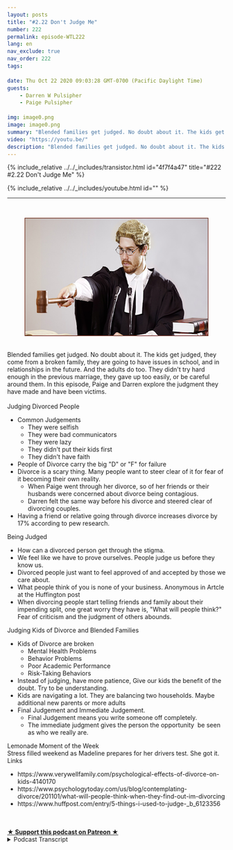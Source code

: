 ```yaml
---
layout: posts
title: "#2.22 Don't Judge Me"
number: 222
permalink: episode-WTL222
lang: en
nav_exclude: true
nav_order: 222
tags:

date: Thu Oct 22 2020 09:03:28 GMT-0700 (Pacific Daylight Time)
guests:
    - Darren W Pulsipher
    - Paige Pulsipher

img: image0.png
image: image0.png
summary: "Blended families get judged. No doubt about it. The kids get judged, they come from a broken family, they are going to have issues in school, and in relationships in the future. And the adults do too. They didn't try hard enough in the previous marriage, they gave up too easily, or be careful around them. In this episode, Paige and Darren explore the judgment they have made and have been victims."
video: "https://youtu.be/"
description: "Blended families get judged. No doubt about it. The kids get judged, they come from a broken family, they are going to have issues in school, and in relationships in the future. And the adults do too. They didn't try hard enough in the previous marriage, they gave up too easily, or be careful around them. In this episode, Paige and Darren explore the judgment they have made and have been victims."
---
```


<div>
{% include_relative ../../_includes/transistor.html id="4f7f4a47" title="#222 #2.22 Don't Judge Me" %}

{% include_relative ../../_includes/youtube.html id="" %}
</div>

---

<html><head></head><body><div>&nbsp;</div><div><figure data-trix-attachment="{&quot;contentType&quot;:&quot;image&quot;,&quot;height&quot;:272,&quot;url&quot;:&quot;https://lh3.googleusercontent.com/-yzGcVy4eTRE/X5Gr8zYvrrI/AAAAAAAFVpQ/JWdD1aAxswwdCGVTKaPxOZWtR_o62iFXwCNcBGAsYHQ/w521-h272/image.png&quot;,&quot;width&quot;:521}" data-trix-content-type="image" class="attachment attachment--preview"><img src="./image0.png" width="521" height="272"><figcaption class="attachment__caption"></figcaption></figure></div><div><br></div><div>Blended families get judged. No doubt about it. The kids get judged, they come from a broken family, they are going to have issues in school, and in relationships in the future. And the adults do too. They didn't try hard enough in the previous marriage, they gave up too easily, or be careful around them. In this episode, Paige and Darren explore the judgment they have made and have been victims.</div><div><br></div><div>Judging Divorced People</div><ul><li>Common Judgements<ul><li>They were selfish</li><li>They were bad communicators</li><li>They were lazy</li><li>They didn't put their kids first</li><li>They didn't have faith</li></ul></li><li>People of Divorce carry the big "D" or "F" for failure</li><li>Divorce is a scary thing. Many people want to steer clear of it for fear of it becoming their own reality.<ul><li>When Paige went through her divorce, so of her friends or their husbands were concerned about divorce being contagious.</li><li>Darren felt the same way before his divorce and steered clear of divorcing couples.</li></ul></li><li>Having a friend or relative going through divorce increases divorce by 17% according to pew research.</li></ul><div>Being Judged</div><ul><li>How can a divorced person get through the stigma.</li><li>We feel like we have to prove ourselves. People judge us before they know us.</li><li>Divorced people just want to feel approved of and accepted by those we care about.</li><li>What people think of you is none of your business. Anonymous in Artcle at the Huffington post</li><li>When divorcing people start telling friends and family about their impending split, one great worry they have is, "What will people think?" Fear of criticism and the judgment of others abounds.</li></ul><div>Judging Kids of Divorce and Blended Families</div><ul><li>Kids of Divorce are broken<ul><li>Mental Health Problems</li><li>Behavior Problems</li><li>Poor Academic Performance</li><li>Risk-Taking Behaviors</li></ul></li><li>Instead of judging, have more patience, Give our kids the benefit of the doubt. Try to be understanding.</li><li>Kids are navigating a lot. They are balancing two households. Maybe additional new parents or more adults</li><li>Final Judgement and Immediate Judgement.<ul><li>Final Judgement means you write someone off completely.</li><li>The immediate judgment gives the person the opportunity&nbsp; be seen as who we really are.</li></ul></li></ul><div>Lemonade Moment of the Week</div><div>Stress filled weekend as Madeline prepares for her drivers test. She got it.&nbsp;</div><div>Links</div><ul><li>https://www.verywellfamily.com/psychological-effects-of-divorce-on-kids-4140170</li><li>https://www.psychologytoday.com/us/blog/contemplating-divorce/201101/what-will-people-think-when-they-find-out-im-divorcing</li><li>https://www.huffpost.com/entry/5-things-i-used-to-judge-_b_6123356</li></ul><div><br><br></div>
<strong>
  <a href="https://www.patreon.com/wheresthelemonade" target="_donate" rel="payment" title="★ Support this podcast on Patreon ★">★ Support this podcast on Patreon ★</a>
</strong></body></html>

<details>
<summary> Podcast Transcript </summary>

<p></p>

</details>
